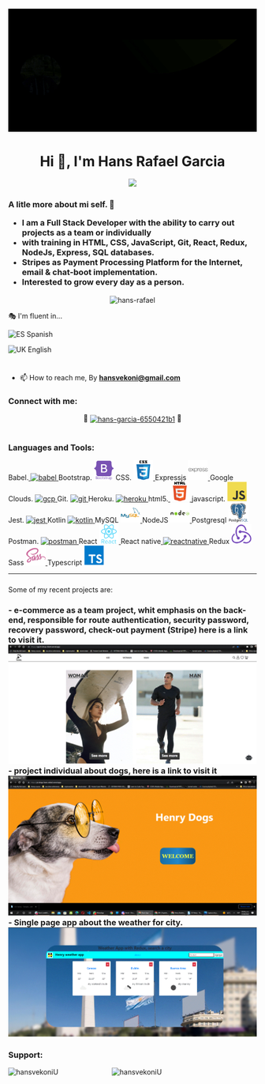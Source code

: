 ![Hi I´m Hans](https://github.com/Hans-Rafael/Hans-Rafael/blob/main/banreGif.gif?raw=true) 
# <h1 align="center">Hi 👋, I'm Hans Rafael Garcia</h1>
<div align="center">
 <img src="https://media0.giphy.com/media/qgQUggAC3Pfv687qPC/giphy.gif?cid=ecf05e47nan1en3v6vvjkell7ggfxy9rcxiocesowx535rix&rid=giphy.gif&ct=g"/>
 </div>
<h3 align="left">
 A litle more about mi self. 👀<br>
<ul> <li>I am a Full Stack Developer with the ability to carry out projects as a team or individually</li>
<li> with training in HTML, CSS, JavaScript, Git, React, Redux, NodeJs, Express, SQL databases.</li>
<li> Stripes as Payment Processing Platform for the Internet, email & chat-boot implementation.</li>
<li> Interested to grow every day as a person.
</li>
</ul>
 </h3>
 <p align="Center">
 <img align="center" src="https://github-readme-stats.vercel.app/api/top-langs?username=hans-rafael&show_icons=true&locale=en&layout=compact" alt="hans-rafael" /></p>
 </p>
 🎭 I'm fluent in...
<p>
    <p> <img alt="ES" src="https://camo.githubusercontent.com/e06699867169d4da7d78ee3e7d61d5264594c13e71c002b629901ed94bdf4d95/68747470733a2f2f656d6f6a6970656469612d75732e73332e6475616c737461636b2e75732d776573742d312e616d617a6f6e6177732e636f6d2f7468756d62732f3234302f747769747465722f3235392f666c61672d737061696e5f31663165612d31663166382e706e67" height="22" data-canonical-src="https://emojipedia-us.s3.dualstack.us-west-1.amazonaws.com/thumbs/240/twitter/259/flag-spain_1f1ea-1f1f8.png" style="max-width:100%;"> Spanish
    </p>
    <p> <img src="https://camo.githubusercontent.com/1e71db79954d93a6156efdb3f40269cab34b4a12450a5ca15c0ee3dd4904613e/68747470733a2f2f656d6f6a6970656469612d75732e73332e6475616c737461636b2e75732d776573742d312e616d617a6f6e6177732e636f6d2f7468756d62732f3234302f747769747465722f3235392f666c61672d756e697465642d6b696e67646f6d5f31663165632d31663165372e706e67" alt="UK" height="22" data-canonical-src="https://emojipedia-us.s3.dualstack.us-west-1.amazonaws.com/thumbs/240/twitter/259/flag-united-kingdom_1f1ec-1f1e7.png" style="max-width:100%;"> English
    </p>
  
</p>

#
- 📫 How to reach me, By **hansvekoni@gmail.com**

<h3 align="left">Connect with me:</h3>
<p align="Center"> 💎
<a href="https://linkedin.com/in/hans-garcia-6550421b1" target="blank"><img align="center" src="https://raw.githubusercontent.com/rahuldkjain/github-profile-readme-generator/master/src/images/icons/Social/linked-in-alt.svg" alt="hans-garcia-6550421b1" height="30" width="40" /></a> 💎
</p>

#

<h3 align="left">Languages and Tools:</h3>
<p align="left"> Babel.<a href="https://babeljs.io/" target="_blank" rel="noreferrer"> <img src="https://www.vectorlogo.zone/logos/babeljs/babeljs-icon.svg" alt="babel" width="40" height="40"/> </a>Bootstrap. <a href="https://getbootstrap.com" target="_blank" rel="noreferrer"> <img src="https://raw.githubusercontent.com/devicons/devicon/master/icons/bootstrap/bootstrap-plain-wordmark.svg" alt="bootstrap" width="40" height="40"/></a> CSS. <a href="https://www.w3schools.com/css/" target="_blank" rel="noreferrer"> <img src="https://raw.githubusercontent.com/devicons/devicon/master/icons/css3/css3-original-wordmark.svg" alt="css3" width="40" height="40"/> </a>Expressjs <a href="https://expressjs.com" target="_blank" rel="noreferrer"> <img src="https://raw.githubusercontent.com/devicons/devicon/master/icons/express/express-original-wordmark.svg" alt="express" width="40" height="40"/> </a>Google Clouds. <a href="https://cloud.google.com" target="_blank" rel="noreferrer"> <img src="https://www.vectorlogo.zone/logos/google_cloud/google_cloud-icon.svg" alt="gcp" width="40" height="40"/> </a> Git. <a href="https://git-scm.com/" target="_blank" rel="noreferrer"> <img src="https://www.vectorlogo.zone/logos/git-scm/git-scm-icon.svg" alt="git" width="40" height="40"/> </a>Heroku. <a href="https://heroku.com" target="_blank" rel="noreferrer"> <img src="https://www.vectorlogo.zone/logos/heroku/heroku-icon.svg" alt="heroku" width="40" height="40"/> </a> html5.<a href="https://www.w3.org/html/" target="_blank" rel="noreferrer"> <img src="https://raw.githubusercontent.com/devicons/devicon/master/icons/html5/html5-original-wordmark.svg" alt="html5" width="40" height="40"/> </a>javascript. <a href="https://developer.mozilla.org/en-US/docs/Web/JavaScript" target="_blank" rel="noreferrer"> <img src="https://raw.githubusercontent.com/devicons/devicon/master/icons/javascript/javascript-original.svg" alt="javascript" width="40" height="40"/> </a>Jest. <a href="https://jestjs.io" target="_blank" rel="noreferrer"> <img src="https://www.vectorlogo.zone/logos/jestjsio/jestjsio-icon.svg" alt="jest" width="40" height="40"/> </a>Kotlin <a href="https://kotlinlang.org" target="_blank" rel="noreferrer"> <img src="https://www.vectorlogo.zone/logos/kotlinlang/kotlinlang-icon.svg" alt="kotlin" width="40" height="40"/> </a>MySQL <a href="https://www.mysql.com/" target="_blank" rel="noreferrer"> <img src="https://raw.githubusercontent.com/devicons/devicon/master/icons/mysql/mysql-original-wordmark.svg" alt="mysql" width="40" height="40"/> </a>NodeJS <a href="https://nodejs.org" target="_blank" rel="noreferrer"> <img src="https://raw.githubusercontent.com/devicons/devicon/master/icons/nodejs/nodejs-original-wordmark.svg" alt="nodejs" width="40" height="40"/> </a>Postgresql <a href="https://www.postgresql.org" target="_blank" rel="noreferrer"> <img src="https://raw.githubusercontent.com/devicons/devicon/master/icons/postgresql/postgresql-original-wordmark.svg" alt="postgresql" width="40" height="40"/> </a>Postman. <a href="https://postman.com" target="_blank" rel="noreferrer"> <img src="https://www.vectorlogo.zone/logos/getpostman/getpostman-icon.svg" alt="postman" width="40" height="40"/> </a>React <a href="https://reactjs.org/" target="_blank" rel="noreferrer"> <img src="https://raw.githubusercontent.com/devicons/devicon/master/icons/react/react-original-wordmark.svg" alt="react" width="40" height="40"/> </a>React native<a href="https://reactnative.dev/" target="_blank" rel="noreferrer"> <img src="https://reactnative.dev/img/header_logo.svg" alt="reactnative" width="40" height="40"/> </a>Redux <a href="https://redux.js.org" target="_blank" rel="noreferrer"> <img src="https://raw.githubusercontent.com/devicons/devicon/master/icons/redux/redux-original.svg" alt="redux" width="40" height="40"/> </a>Sass <a href="https://sass-lang.com" target="_blank" rel="noreferrer"> <img src="https://raw.githubusercontent.com/devicons/devicon/master/icons/sass/sass-original.svg" alt="sass" width="40" height="40"/> </a>Typescript <a href="https://www.typescriptlang.org/" target="_blank" rel="noreferrer"> <img src="https://raw.githubusercontent.com/devicons/devicon/master/icons/typescript/typescript-original.svg" alt="typescript" width="40" height="40"/> </a> </p>

---
###
Some of my recent projects are: <br>
<h3>
- e-commerce as a team project, whit emphasis on the back-end,
responsible for route authentication, security password, recovery password, check-out payment (Stripe) here is a link to visit it.<br>
<a href="https://sport-shop-client.vercel.app"> <img src="https://github.com/Hans-Rafael/Hans-Rafael/blob/main/Vlixes.gif" alt="e-commerce"/> </a>
<br>
- project individual about dogs, here is a link to visit it <br>
<a href="https://pi-dogs-hans-rafael.vercel.app/"> <img src="https://github.com/Hans-Rafael/Hans-Rafael/blob/main/Henry%20dogs.gif" alt="Henry's Dogs"/> </a>
<br>
- Single page app about the weather  for city. <br>
<img src="https://github.com/Hans-Rafael/Hans-Rafael/blob/main/Clima%20APP.gif" alt="Wheather app"/>

</h3>

<h3 align="left">Support:</h3>
<p><a href="https://www.buymeacoffee.com/hansvekoniU"> <img align="left" src="https://cdn.buymeacoffee.com/buttons/v2/default-yellow.png" height="50" width="210" alt="hansvekoniU" /></a>
<a href="https://link.mercadopago.com.ar/hans1"> <img align="left" src="https://scontent.faep7-1.fna.fbcdn.net/v/t1.6435-9/91590329_1841856615945385_6022215602704220160_n.jpg?_nc_cat=104&ccb=1-7&_nc_sid=9267fe&_nc_ohc=uYrUgwXCrocAX_6jiY8&_nc_ht=scontent.faep7-1.fna&oh=00_AT-zSQZQqiXEZDQyeu6D8NJJL13U-gLeQydbQBo3BpEJhA&oe=630B5585" height="60" width="210" alt="hansvekoniU" /></a></p><br><br>
<!---
Hans-Rafael/Hans-Rafael is a ✨ special ✨ repository because its `README.md` (this file) appears on your GitHub profile.
You can click the Preview link to take a look at your changes.
--->
